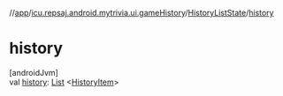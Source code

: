 //[app](../../../index.md)/[icu.repsaj.android.mytrivia.ui.gameHistory](../index.md)/[HistoryListState](index.md)/[history](history.md)

# history

[androidJvm]\
val [history](history.md): [List](https://kotlinlang.org/api/latest/jvm/stdlib/kotlin.collections/-list/index.html)
&lt;[HistoryItem](../../icu.repsaj.android.mytrivia.model/-history-item/index.md)&gt;
